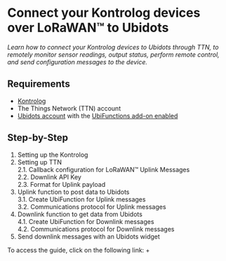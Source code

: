 # Connect your Kontrolog devices over LoRaWAN™ to Ubidots
*Learn how to connect your Kontrolog devices to Ubidots through TTN, to remotely monitor sensor readings, output status, perform remote control, and send configuration messages to the device.*

## Requirements
+ [Kontrolog](https://omicroniot.com/beta-9-2/)
+ The Things Network (TTN) account
+ [Ubidots account](https://es.ubidots.com/signup) with the [UbiFunctions add-on enabled](https://help.ubidots.com/en/articles/2094690-plans-billing-how-to-add-ubifunctions-to-my-account)

## Step-by-Step
1. Setting up the Kontrolog
2. Setting up TTN   
   2.1. Callback configuration for LoRaWAN™ Uplink Messages   
   2.2. Downlink API Key   
   2.3. Format for Uplink payload   
3. Uplink function to post data to Ubidots   
   3.1. Create UbiFunction for Uplink messages   
   3.2. Communications protocol for Uplink messages   
4. Downlink function to get data from Ubidots   
   4.1. Create UbiFunction for Downlink messages   
   4.2. Communications protocol for Downlink messages   
5. Send downlink messages with an Ubidots widget

To access the guide, click on the following link: + [](https://help.ubidots.com/en/articles/8365404-connect-your-kontrolog-devices-over-lorawan-to-ubidots#h_56555a9008)


